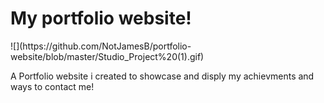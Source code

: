 <h1>My portfolio website! </h1>
![](https://github.com/NotJamesB/portfolio-website/blob/master/Studio_Project%20(1).gif)
<p> A Portfolio website i created to showcase and disply my achievments and ways to contact me!
